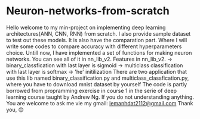 # Neuron-networks-from-scratch
Hello welcome to my min-project on implementing deep learning architectures(ANN, CNN, RNN) from scratch. I also provide sample dataset to test out these models.
It is also have the comparation part. Where I will write some codes to compare accuracy with different hyperparameters choice.
Untill now, I have implemented a set of functions for making neuron networks. You can see all of it in nn_lib_v2.
Features in nn_lib_v2.
-> binary_classfication with last layer is sigmoid
-> multiclass classification with last layer is softmax
-> 'he' initilization
There are two application that use this lib named binary_classification.py and multiclass_classfication.py, where you have to download mnist dataset by yourself
The code is partly borrowed from propramming exercise in course 1 in the serie of deep learning course taught by Andrew Ng.
If you do not understanding anything. You are welcome to ask me vie my gmail: lemanhdat2112@gmail.com
Thank you, 😊 
